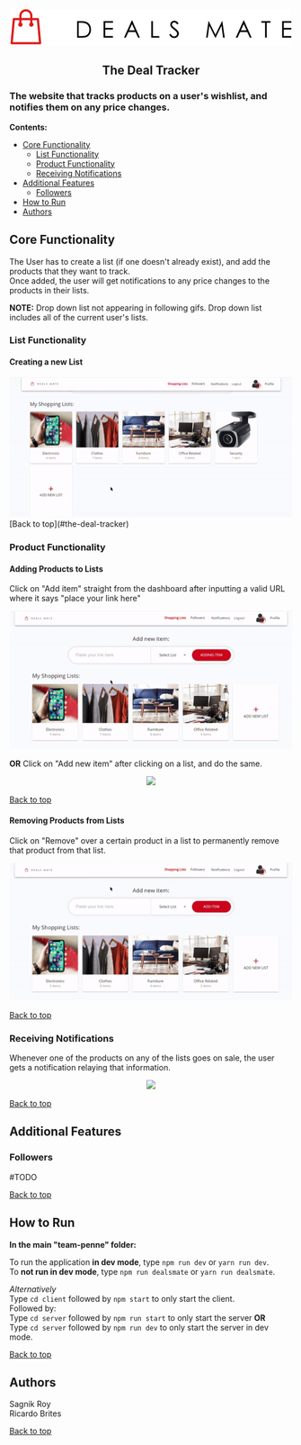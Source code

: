 <div align="center">
<img src="./client/src/assets/logo.png"/>

## The Deal Tracker

</div>

### The website that tracks products on a user's wishlist, and notifies them on any price changes.

**Contents:**

- [Core Functionality](#core-functionality)
  - [List Functionality](#list-functionality)
  - [Product Functionality](#product-functionality)
  - [Receiving Notifications](#receiving-notifications)
- [Additional Features](#additional-features)
  - [Followers](#followers)
- [How to Run](#how-to-run)
- [Authors](#authors)

## Core Functionality

The User has to create a list (if one doesn't already exist), and add the products that they want to track.\
Once added, the user will get notifications to any price changes to the products in their lists.

**NOTE:** Drop down list not appearing in following gifs. Drop down list includes all of the current user's lists.

### List Functionality

#### Creating a new List

<div align="center"> <img src="./readme_assets/create_new_list.gif"/> </div>
[Back to top](#the-deal-tracker)

### Product Functionality

#### Adding Products to Lists

Click on "Add item" straight from the dashboard after inputting a valid URL where it says "place your link here"

<div align="center"> <img src="./readme_assets/add_item_from_dash.gif"/></div>

**OR** Click on "Add new item" after clicking on a list, and do the same.

<div align="center"> <img src="./readme_assets/add_item_from_list.gif"/></div>

[Back to top](#the-deal-tracker)

#### Removing Products from Lists

Click on "Remove" over a certain product in a list to permanently remove that product from that list.

<div align="center"> <img src="./readme_assets/delete_product_example.gif"/></div>

[Back to top](#the-deal-tracker)

### Receiving Notifications

Whenever one of the products on any of the lists goes on sale, the user gets a notification relaying that information.

<div align="center"> <img src="./readme_assets/notifications.gif"/></div>

[Back to top](#the-deal-tracker)

## Additional Features

### Followers

#TODO

[Back to top](#the-deal-tracker)

## How to Run

**In the main "team-penne" folder:**

To run the application **in dev mode**, type `npm run dev` or `yarn run dev`.\
To **not run in dev mode**, type `npm run dealsmate` or `yarn run dealsmate`.

_Alternatively_\
Type `cd client` followed by `npm start` to only start the client.\
Followed by:\
Type `cd server` followed by `npm run start` to only start the server **OR**\
Type `cd server` followed by `npm run dev` to only start the server in dev mode.

[Back to top](#the-deal-tracker)

## Authors

Sagnik Roy\
Ricardo Brites

[Back to top](#the-deal-tracker)
